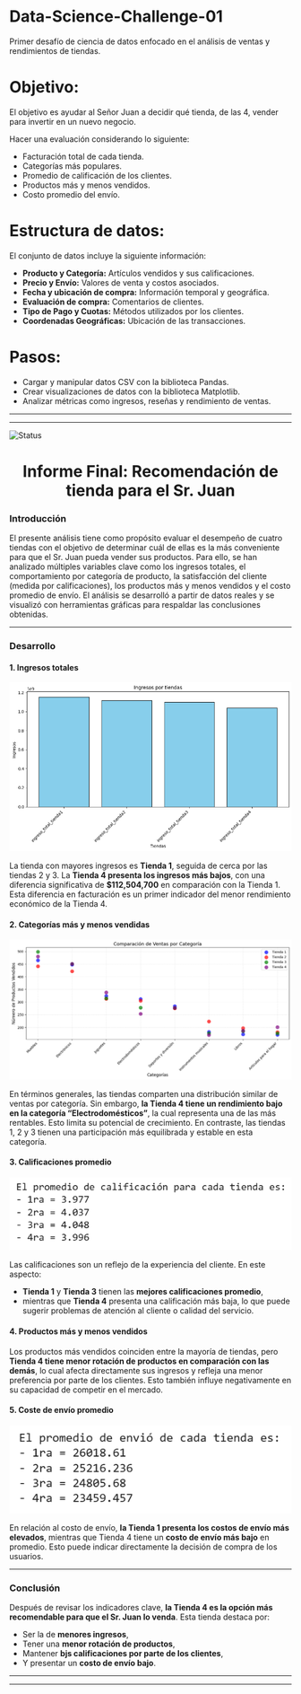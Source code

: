 # Data-Science-Challenge-01
Primer desafío de ciencia de datos enfocado en el análisis de ventas y rendimientos de tiendas. 

# Objetivo:

El objetivo es ayudar al Señor Juan a decidir qué tienda, de las 4, vender para invertir en un nuevo negocio.

Hacer una evaluación considerando lo siguiente:

- Facturación total de cada tienda.
- Categorías más populares.
- Promedio de calificación de los clientes.
- Productos más y menos vendidos.
- Costo promedio del envío. 

# Estructura de datos:
El conjunto de datos incluye la siguiente información:

- **Producto y Categoría:** Artículos vendidos y sus calificaciones.
- **Precio y Envío:** Valores de venta y costos asociados.
- **Fecha y ubicación de compra:** Información temporal y geográfica.
- **Evaluación de compra:** Comentarios de clientes.
- **Tipo de Pago y Cuotas:** Métodos utilizados por los clientes.
- **Coordenadas Geográficas:** Ubicación de las transacciones.

# Pasos:
- Cargar y manipular datos CSV con la biblioteca Pandas.
- Crear visualizaciones de datos con la biblioteca Matplotlib.
- Analizar métricas como ingresos, reseñas y rendimiento de ventas.

---
---
![Status](https://img.shields.io/badge/status-entregado-brightgreen?style=flat)

<h1 align="center"> Informe Final: Recomendación de tienda para el Sr. Juan </h1>

### Introducción

El presente análisis tiene como propósito evaluar el desempeño de cuatro tiendas con el objetivo de determinar cuál de ellas es la más conveniente para que el Sr. Juan pueda vender sus productos. Para ello, se han analizado múltiples variables clave como los ingresos totales, el comportamiento por categoría de producto, la satisfacción del cliente (medida por calificaciones), los productos más y menos vendidos y el costo promedio de envío. El análisis se desarrolló a partir de datos reales y se visualizó con herramientas gráficas para respaldar las conclusiones obtenidas.

---

### Desarrollo

#### 1. Ingresos totales

![alt text](image.png)

La tienda con mayores ingresos es **Tienda 1**, seguida de cerca por las tiendas 2 y 3. La **Tienda 4 presenta los ingresos más bajos**, con una diferencia significativa de **\$112,504,700** en comparación con la Tienda 1. Esta diferencia en facturación es un primer indicador del menor rendimiento económico de la Tienda 4.

#### 2. Categorías más y menos vendidas

![alt text](image-1.png)

En términos generales, las tiendas comparten una distribución similar de ventas por categoría. Sin embargo, **la Tienda 4 tiene un rendimiento bajo en la categoría “Electrodomésticos”**, la cual representa una de las más rentables. Esto limita su potencial de crecimiento. En contraste, las tiendas 1, 2 y 3 tienen una participación más equilibrada y estable en esta categoría.

#### 3. Calificaciones promedio

![alt text](image-2.png)

Las calificaciones son un reflejo de la experiencia del cliente. En este aspecto:

* **Tienda 1** y **Tienda 3** tienen las **mejores calificaciones promedio**,
* mientras que **Tienda 4** presenta una calificación más baja,
  lo que puede sugerir problemas de atención al cliente o calidad del servicio.

#### 4. Productos más y menos vendidos

Los productos más vendidos coinciden entre la mayoría de tiendas, pero **Tienda 4 tiene menor rotación de productos en comparación con las demás**, lo cual afecta directamente sus ingresos y refleja una menor preferencia por parte de los clientes. Esto también influye negativamente en su capacidad de competir en el mercado.

#### 5. Coste de envío promedio

![alt text](image-3.png)

En relación al costo de envío, **la Tienda 1 presenta los costos de envío más elevados**, mientras que Tienda 4 tiene un **costo de envío más bajo** en promedio. Esto puede indicar directamente la decisión de compra de los usuarios.

---

### Conclusión

Después de revisar los indicadores clave, **la Tienda 4 es la opción más recomendable para que el Sr. Juan lo venda**. Esta tienda destaca por:

* Ser la de **menores ingresos**,
* Tener una **menor rotación de productos**,
* Mantener **bjs calificaciones por parte de los clientes**,
* Y presentar un **costo de envío bajo**.

---
---